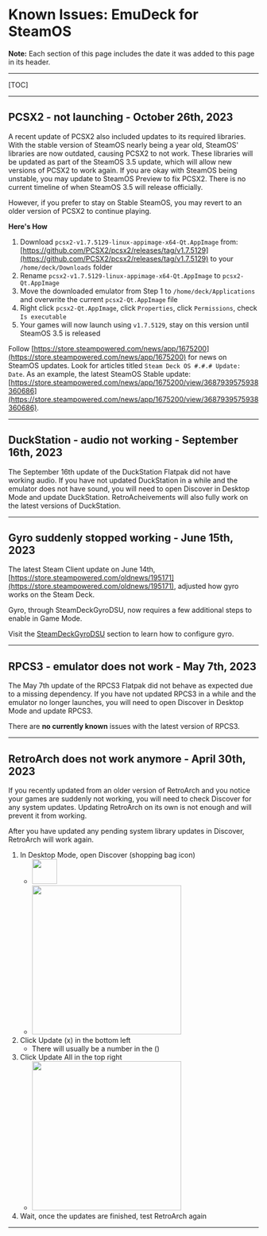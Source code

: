 # Known Issues: EmuDeck for SteamOS

**Note:** Each section of this page includes the date it was added to this page in its header. 

***

[TOC]

***


## PCSX2 - not launching - October 26th, 2023

A recent update of PCSX2 also included updates to its required libraries. With the stable version of SteamOS nearly being a year old, SteamOS' libraries are now outdated, causing PCSX2 to not work. These libraries will be updated as part of the SteamOS 3.5 update, which will allow new versions of PCSX2 to work again. If you are okay with SteamOS being unstable, you may update to SteamOS Preview to fix PCSX2. There is no current timeline of when SteamOS 3.5 will release officially.

However, if you prefer to stay on Stable SteamOS, you may revert to an older version of PCSX2 to continue playing.

**Here's How**

1. Download `pcsx2-v1.7.5129-linux-appimage-x64-Qt.AppImage` from: [https://github.com/PCSX2/pcsx2/releases/tag/v1.7.5129](https://github.com/PCSX2/pcsx2/releases/tag/v1.7.5129) to your `/home/deck/Downloads` folder
2. Rename `pcsx2-v1.7.5129-linux-appimage-x64-Qt.AppImage` to `pcsx2-Qt.AppImage`
3. Move the downloaded emulator from Step 1 to `/home/deck/Applications` and overwrite the current `pcsx2-Qt.AppImage` file
4. Right click `pcsx2-Qt.AppImage`, click `Properties`, click `Permissions`, check `Is executable`
5. Your games will now launch using `v1.7.5129`, stay on this version until SteamOS 3.5 is released

Follow [https://store.steampowered.com/news/app/1675200](https://store.steampowered.com/news/app/1675200) for news on SteamOS updates. Look for articles titled `Steam Deck OS #.#.# Update: Date`. As an example, the latest SteamOS Stable update: [https://store.steampowered.com/news/app/1675200/view/3687939575938360686](https://store.steampowered.com/news/app/1675200/view/3687939575938360686). 

***

## DuckStation - audio not working - September 16th, 2023

The September 16th update of the DuckStation Flatpak did not have working audio. If you have not updated DuckStation in a while and the emulator does not have sound, you will need to open Discover in Desktop Mode and update DuckStation. RetroAcheivements will also fully work on the latest versions of DuckStation. 

***

## Gyro suddenly stopped working - June 15th, 2023

The latest Steam Client update on June 14th, [https://store.steampowered.com/oldnews/195171](https://store.steampowered.com/oldnews/195171), adjusted how gyro works on the Steam Deck. 

Gyro, through SteamDeckGyroDSU, now requires a few additional steps to enable in Game Mode. 

Visit the [SteamDeckGyroDSU](../../emudeck-application/steamos/emudeck-application-101.md#steamdeckgyrodsu) section to learn how to configure gyro.

***

## RPCS3 - emulator does not work - May 7th, 2023

The May 7th update of the RPCS3 Flatpak did not behave as expected due to a missing dependency. If you have not updated RPCS3 in a while and the emulator no longer launches, you will need to open Discover in Desktop Mode and update RPCS3. 

There are **no currently known** issues with the latest version of RPCS3.   

***

## RetroArch does not work anymore - April 30th, 2023

If you recently updated from an older version of RetroArch and you notice your games are suddenly not working, you will need to check Discover for any system updates. Updating RetroArch on its own is not enough and will prevent it from working.

After you have updated any pending system library updates in Discover, RetroArch will work again. 

1. In Desktop Mode, open Discover (shopping bag icon)
    * <img src="https://user-images.githubusercontent.com/108900299/236019379-be39493c-8b61-4163-be41-ff3de4d14177.png" height=50>
    * <img src="https://user-images.githubusercontent.com/108900299/236021304-1d8a5494-c866-4103-8491-f0baf93a9a88.png" height=300>
2. Click Update (x) in the bottom left
    * There will usually be a number in the ()
3. Click Update All in the top right
    * <img src="https://user-images.githubusercontent.com/108900299/236020629-558f88f7-76f2-4fa6-b137-adaf077411bb.png" height="300">
4. Wait, once the updates are finished, test RetroArch again

***
